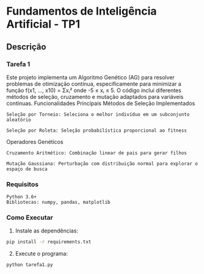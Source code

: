 # Fundamentos de Inteligência Artificial - TP1

## Descrição
### Tarefa 1
Este projeto implementa um Algoritmo Genético (AG) para resolver problemas de otimização contínua, especificamente para minimizar a função f(x1, ..., x10) = Σxᵢ² onde -5 ≤ xᵢ ≤ 5. O código inclui diferentes métodos de seleção, cruzamento e mutação adaptados para variáveis contínuas.
Funcionalidades Principais
Métodos de Seleção Implementados

    Seleção por Torneio: Seleciona o melhor indivíduo em um subconjunto aleatório

    Seleção por Roleta: Seleção probabilística proporcional ao fitness

Operadores Genéticos

    Cruzamento Aritmético: Combinação linear de pais para gerar filhos

    Mutação Gaussiana: Perturbação com distribuição normal para explorar o espaço de busca

### Requisitos
    Python 3.6+
    Bibliotecas: numpy, pandas, matplotlib

### Como Executar

1. Instale as dependências:

```bash
pip install -r requirements.txt
```

2. Execute o programa:

```bash
python tarefa1.py
```